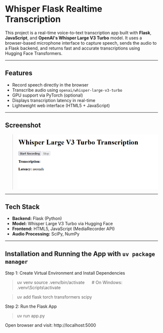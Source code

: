 # Whisper Flask Realtime Transcription

This project is a real-time voice-to-text transcription app built with **Flask**, **JavaScript**, and **OpenAI's Whisper Large V3 Turbo** model. It uses a browser-based microphone interface to capture speech, sends the audio to a Flask backend, and returns fast and accurate transcriptions using Hugging Face Transformers.

---

## Features

- Record speech directly in the browser
- Transcribe audio using `openai/whisper-large-v3-turbo`
- GPU support via PyTorch (optional)
- Displays transcription latency in real-time
- Lightweight web interface (HTML5 + JavaScript)

---

## Screenshot

> ![image](./images/image.png)

---

## Tech Stack

- **Backend:** Flask (Python)
- **Model:** Whisper Large V3 Turbo via Hugging Face
- **Frontend:** HTML5, JavaScript (MediaRecorder API)
- **Audio Processing:** SciPy, NumPy

---

## Installation and Running the App with `uv package manager`

Step 1: Create Virtual Environment and Install Dependencies
>uv venv
>source .venv/bin/activate &nbsp;&nbsp;&nbsp;&nbsp; # On Windows: .venv\Scripts\activate

>uv add flask torch transformers scipy

Step 2: Run the Flask App
>uv run app.py

Open browser and visit:
http://localhost:5000
